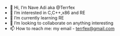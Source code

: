 - 👋 Hi, I’m Nave Adi aka @Terrfex
- 👀 I’m interested in C,C++,x86 and RE
- 🌱 I’m currently learning RE
- 💞️ I’m looking to collaborate on anything interesting
- 📫 How to reach me: my email - terrfex@gmail.com

<!---
Terrfex/Terrfex is a ✨ special ✨ repository because its `README.md` (this file) appears on your GitHub profile.
You can click the Preview link to take a look at your changes.
--->
